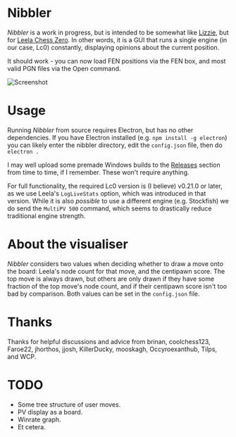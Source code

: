 # Nibbler

*Nibbler* is a work in progress, but is intended to be somewhat like [Lizzie](https://github.com/featurecat/lizzie), but for [Leela Chess Zero](https://github.com/LeelaChessZero/lc0). In other words, it is a GUI that runs a single engine (in our case, Lc0) constantly, displaying opinions about the current position.

It should work - you can now load FEN positions via the FEN box, and most valid PGN files via the Open command.

![Screenshot](https://user-images.githubusercontent.com/16438795/58832441-d4f26980-8646-11e9-8126-0c9b5e53166f.png)

# Usage

Running *Nibbler* from source requires Electron, but has no other dependencies. If you have Electron installed (e.g. `npm install -g electron`) you can likely enter the nibbler directory, edit the `config.json` file, then do `electron .`

I may well upload some premade Windows builds to the [Releases](https://github.com/fohristiwhirl/nibbler/releases) section from time to time, if I remember. These won't require anything.

For full functionality, the required Lc0 version is (I believe) v0.21.0 or later, as we use Leela's `LogLiveStats` option, which was introduced in that version. While it is also *possible* to use a different engine (e.g. Stockfish) we do send the `MultiPV 500` command, which seems to drastically reduce traditional engine strength.

# About the visualiser

*Nibbler* considers two values when deciding whether to draw a move onto the board: Leela's node count for that move, and the centipawn score. The top move is always drawn, but others are only drawn if they have some fraction of the top move's node count, and if their centipawn score isn't too bad by comparison. Both values can be set in the `config.json` file.

# Thanks

Thanks for helpful discussions and advice from brinan, coolchess123, Faroe22, jhorthos, jjosh, KillerDucky, mooskagh, Occyroexanthub, Tilps, and WCP.

# TODO

* Some tree structure of user moves.
* PV display as a board.
* Winrate graph.
* Et cetera.
